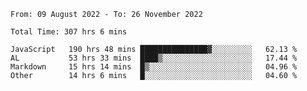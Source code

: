 
<!--START_SECTION:waka-->

```text
From: 09 August 2022 - To: 26 November 2022

Total Time: 307 hrs 6 mins

JavaScript   190 hrs 48 mins ███████████████▓░░░░░░░░░   62.13 %
AL           53 hrs 33 mins  ████▒░░░░░░░░░░░░░░░░░░░░   17.44 %
Markdown     15 hrs 14 mins  █▒░░░░░░░░░░░░░░░░░░░░░░░   04.96 %
Other        14 hrs 6 mins   █░░░░░░░░░░░░░░░░░░░░░░░░   04.60 %
```

<!--END_SECTION:waka-->











